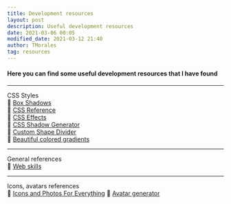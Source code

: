 ```yaml
---
title: Development resources
layout: post
description: Useful development resources
date: 2021-03-06 00:05
modified_date: 2021-03-12 21:40
author: TMorales
tag: resources
---
```

#### Here you can find some useful development resources that I have found
---
CSS Styles\
🔗 <a href="https://box-shadow.dev/" target="_blank">Box Shadows</a>\
🔗 <a href="https://cssreference.io/" target="_blank">CSS Reference</a>\
🔗 <a href="https://emilkowalski.github.io/css-effects-snippets/" target="_blank">CSS Effects</a>\
🔗 <a href="https://neumorphism.io/" target="_blank">CSS Shadow Generator</a>\
🔗 <a href="https://www.shapedivider.app/" target="_blank">Custom Shape Divider</a>\
🔗 <a href="https://uigradients.com/" target="_blank">Beautiful colored gradients</a>

---
General references\
🔗 <a href="https://andreasbm.github.io/web-skills/" target="_blank">Web skills</a>

---
Icons, avatars references\
🔗 <a href="https://thenounproject.com/" target="_blank">Icons and Photos For Everything</a>
🔗 <a href="https://getavataaars.com/" target="_blank">Avatar generator</a>